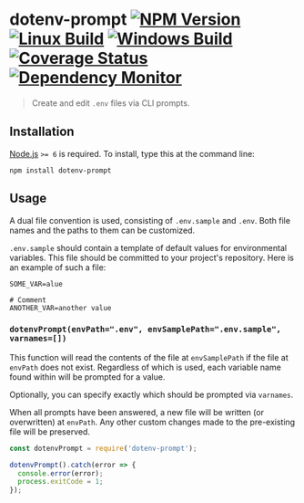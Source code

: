 # dotenv-prompt [![NPM Version][npm-image]][npm-url] [![Linux Build][travis-image]][travis-url] [![Windows Build][appveyor-image]][appveyor-url] [![Coverage Status][coveralls-image]][coveralls-url] [![Dependency Monitor][greenkeeper-image]][greenkeeper-url]

> Create and edit `.env` files via CLI prompts.


## Installation

[Node.js](http://nodejs.org) `>= 6` is required. To install, type this at the command line:
```shell
npm install dotenv-prompt
```

## Usage

A dual file convention is used, consisting of `.env.sample` and `.env`. Both file names and the paths to them can be customized.

`.env.sample` should contain a template of default values for environmental variables. This file should be committed to your project's repository. Here is an example of such a file:

```
SOME_VAR=alue

# Comment
ANOTHER_VAR=another value
```

### `dotenvPrompt(envPath=".env", envSamplePath=".env.sample", varnames=[])`

This function will read the contents of the file at `envSamplePath` if the file at `envPath` does not exist. Regardless of which is used, each variable name found within will be prompted for a value.

Optionally, you can specify exactly which should be prompted via `varnames`.

When all prompts have been answered, a new file will be written (or overwritten) at `envPath`. Any other custom changes made to the pre-existing file will be preserved.

```js
const dotenvPrompt = require('dotenv-prompt');

dotenvPrompt().catch(error => {
  console.error(error);
  process.exitCode = 1;
});
```


[npm-image]: https://img.shields.io/npm/v/dotenv-prompt.svg
[npm-url]: https://npmjs.org/package/dotenv-prompt
[travis-image]: https://img.shields.io/travis/stevenvachon/dotenv-prompt.svg?label=linux/osx
[travis-url]: https://travis-ci.org/stevenvachon/dotenv-prompt
[appveyor-image]: https://img.shields.io/appveyor/ci/stevenvachon/dotenv-prompt.svg?label=windows
[appveyor-url]: https://ci.appveyor.com/project/stevenvachon/dotenv-prompt
[coveralls-image]: https://img.shields.io/coveralls/stevenvachon/dotenv-prompt.svg
[coveralls-url]: https://coveralls.io/github/stevenvachon/dotenv-prompt
[greenkeeper-image]: https://badges.greenkeeper.io/stevenvachon/dotenv-prompt.svg
[greenkeeper-url]: https://greenkeeper.io/
